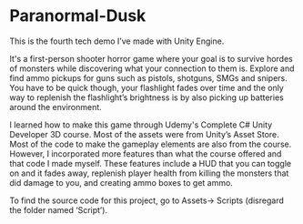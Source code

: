 # Paranormal-Dusk
This is the fourth tech demo I’ve made with Unity Engine.

It's a first-person shooter horror game where your goal is to survive hordes of monsters while discovering what your connection to them is. Explore and find ammo pickups for guns such as pistols, shotguns, SMGs and snipers. You have to be quick though, your flashlight fades over time and the only way to replenish the flashlight’s brightness is by also picking up batteries around the environment.

I learned how to make this game through Udemy's Complete C# Unity Developer 3D course. Most of the assets were from Unity’s Asset Store. Most of the code to make the gameplay elements are also from the course. However, I incorporated more features than what the course offered and that code I made myself. These features include a HUD that you can toggle on and it fades away, replenish player health from killing the monsters that did damage to you, and creating ammo boxes to get ammo.

To find the source code for this project, go to Assets-> Scripts (disregard the folder named ‘Script’). 
